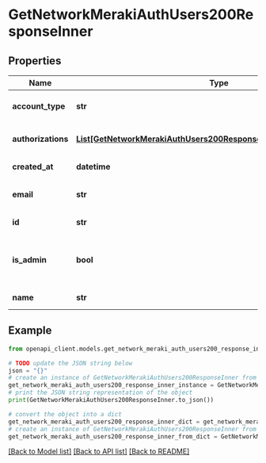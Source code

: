 # GetNetworkMerakiAuthUsers200ResponseInner


## Properties

Name | Type | Description | Notes
------------ | ------------- | ------------- | -------------
**account_type** | **str** | Authorization type for user. | [optional] 
**authorizations** | [**List[GetNetworkMerakiAuthUsers200ResponseInnerAuthorizationsInner]**](GetNetworkMerakiAuthUsers200ResponseInnerAuthorizationsInner.md) | User authorization info | [optional] 
**created_at** | **datetime** | Creation time of the user | [optional] 
**email** | **str** | Email address of the user | [optional] 
**id** | **str** | Meraki auth user id | [optional] 
**is_admin** | **bool** | Whether or not the user is a Dashboard administrator | [optional] 
**name** | **str** | Name of the user | [optional] 

## Example

```python
from openapi_client.models.get_network_meraki_auth_users200_response_inner import GetNetworkMerakiAuthUsers200ResponseInner

# TODO update the JSON string below
json = "{}"
# create an instance of GetNetworkMerakiAuthUsers200ResponseInner from a JSON string
get_network_meraki_auth_users200_response_inner_instance = GetNetworkMerakiAuthUsers200ResponseInner.from_json(json)
# print the JSON string representation of the object
print(GetNetworkMerakiAuthUsers200ResponseInner.to_json())

# convert the object into a dict
get_network_meraki_auth_users200_response_inner_dict = get_network_meraki_auth_users200_response_inner_instance.to_dict()
# create an instance of GetNetworkMerakiAuthUsers200ResponseInner from a dict
get_network_meraki_auth_users200_response_inner_from_dict = GetNetworkMerakiAuthUsers200ResponseInner.from_dict(get_network_meraki_auth_users200_response_inner_dict)
```
[[Back to Model list]](../README.md#documentation-for-models) [[Back to API list]](../README.md#documentation-for-api-endpoints) [[Back to README]](../README.md)


